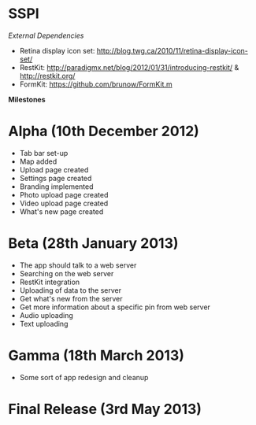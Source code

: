 SSPI
====

*External Dependencies*

* Retina display icon set: http://blog.twg.ca/2010/11/retina-display-icon-set/
* RestKit: http://paradigmx.net/blog/2012/01/31/introducing-restkit/ & http://restkit.org/
* FormKit: https://github.com/brunow/FormKit.m

**Milestones**

# Alpha (10th December 2012)

* Tab bar set-up
* Map added
* Upload page created
* Settings page created
* Branding implemented
* Photo upload page created
* Video upload page created
* What's new page created

# Beta (28th January 2013)

* The app should talk to a web server
* Searching on the web server
* RestKit integration
* Uploading of data to the server
* Get what's new from the server
* Get more information about a specific pin from web server
* Audio uploading
* Text uploading

# Gamma (18th March 2013)

* Some sort of app redesign and cleanup

# Final Release (3rd May 2013)

